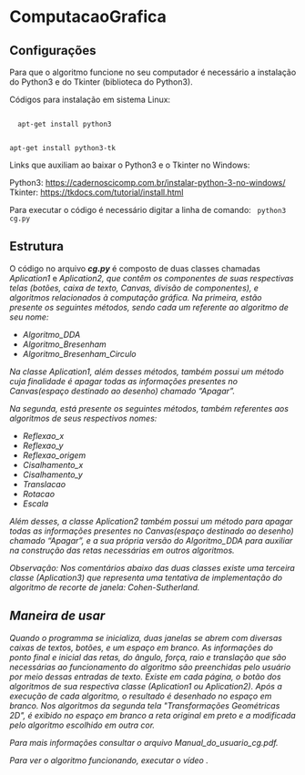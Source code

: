# ComputacaoGrafica

## Configurações

Para que o algoritmo funcione no seu computador é necessário a instalação do Python3 e do Tkinter (biblioteca do Python3).

Códigos para instalação em sistema Linux:

<code>
  apt-get install python3
  
  apt-get install python3-tk
</code>

Links que auxiliam ao baixar o Python3 e o Tkinter no Windows:

Python3: https://cadernoscicomp.com.br/instalar-python-3-no-windows/
Tkinter: https://tkdocs.com/tutorial/install.html

Para executar o código é necessário digitar a linha de comando:
<code>
  python3 cg.py 
</code>

## Estrutura

  O código no arquivo <b><i>cg.py</i></b> é composto de duas classes chamadas <i>Aplication1</i> e <i>Aplication2<i/>, que contêm os componentes de suas respectivas telas (botões, caixa de texto, Canvas, divisão de componentes), e algoritmos relacionados à computação gráfica. Na primeira, estão presente os seguintes métodos, sendo cada um referente ao algoritmo de seu nome:
    <ul>
      <li> Algoritmo_DDA
      <li> Algoritmo_Bresenham
      <li> Algoritmo_Bresenham_Circulo
    </ul>
  
  Na classe <i>Aplication1</i>, além desses métodos, também possui um método cuja finalidade é apagar todas as informações presentes no Canvas(espaço destinado ao desenho) chamado “Apagar”.
  
  Na segunda, está presente os seguintes métodos, também referentes aos algoritmos de seus respectivos nomes:
  <ul>
    <li> Reflexao_x
    <li> Reflexao_y	
    <li> Reflexao_origem
    <li> Cisalhamento_x
    <li> Cisalhamento_y
    <li> Translacao
    <li> Rotacao
    <li> Escala
  </ul>
  
  Além desses, a classe Aplication2 também possui um método para apagar todas as informações presentes no Canvas(espaço destinado ao desenho) chamado “Apagar”, e a sua própria versão do Algoritmo_DDA para auxiliar na construção das retas necessárias em outros algoritmos. 
  
  Observação: Nos comentários abaixo das duas classes existe uma terceira classe (<i>Aplication3</i>) que representa uma tentativa de implementação do algoritmo de recorte de janela: Cohen-Sutherland.
  
## Maneira de usar
  Quando o programma se inicializa, duas janelas  se abrem com diversas caixas de textos, botões, e um espaço em branco. As informações do ponto final e inicial das retas, do ângulo, força, raio e translação que são necessárias ao funcionamento do algoritmo são preenchidas pelo usuário por meio dessas entradas de texto. Existe em cada página, o botão dos algoritmos de sua respectiva classe (<i>Aplication1</i> ou <i>Aplication2</i>). Após a execução de cada algoritmo, o resultado é desenhado no espaço em branco. Nos algoritmos da segunda tela "Transformações Geométricas 2D", é exibido no espaço em branco a reta original em preto e a modificada pelo algoritmo escolhido em outra cor.
  
  Para mais informações consultar o arquivo <i>Manual_do_usuario_cg.pdf</i>.
  
  Para ver o algoritmo funcionando, executar o vídeo . 
  
  
  

  
